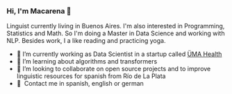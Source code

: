 ### Hi, I'm Macarena 👋

Linguist currently living in Buenos Aires. I'm also interested in Programming, Statistics and Math. So I'm doing a Master in Data Science and working with NLP. Besides work, I a like reading and practicing yoga.

- 🔭 I’m currently working as Data Scientist in a startup called [ÜMA Health](https://umasalud.com/)
- 🌱 I’m learning about algorithms and transformers
- 👯 I’m looking to collaborate on open source projects and to improve linguistic resources for spanish from Río de La Plata
- :speech_balloon:&nbsp; Contact me in spanish, english or german
